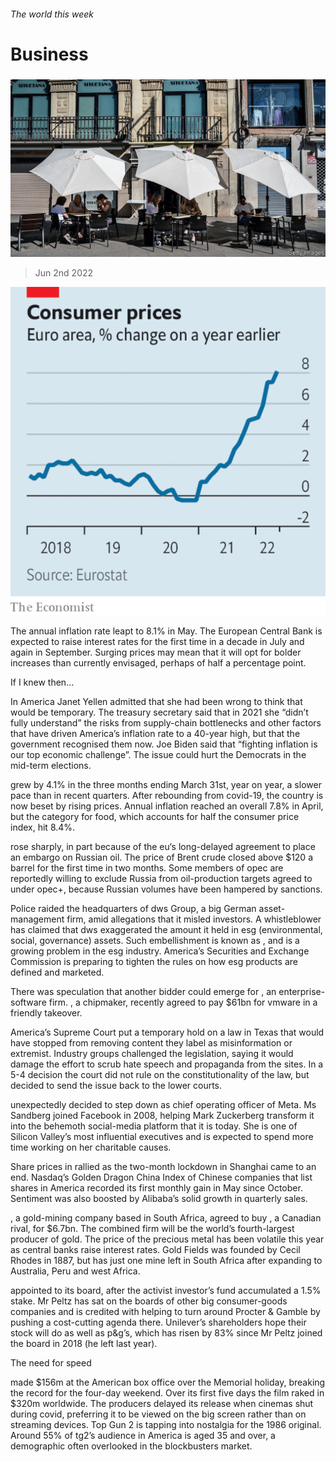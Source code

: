 ###### The world this week

# Business 

#####  

![image](images/20220604_WWP501.jpg) 

> Jun 2nd 2022 

![image](images/20220604_WWC573.png) 


The  annual inflation rate leapt to 8.1% in May. The European Central Bank is expected to raise interest rates for the first time in a decade in July and again in September. Surging prices may mean that it will opt for bolder increases than currently envisaged, perhaps of half a percentage point. 

If I knew then…

In America Janet Yellen admitted that she had been wrong to think that  would be temporary. The treasury secretary said that in 2021 she “didn’t fully understand” the risks from supply-chain bottlenecks and other factors that have driven America’s inflation rate to a 40-year high, but that the government recognised them now. Joe Biden said that “fighting inflation is our top economic challenge”. The issue could hurt the Democrats in the mid-term elections. 

 grew by 4.1% in the three months ending March 31st, year on year, a slower pace than in recent quarters. After rebounding from covid-19, the country is now beset by rising prices. Annual inflation reached an overall 7.8% in April, but the category for food, which accounts for half the consumer price index, hit 8.4%. 

 rose sharply, in part because of the eu‘s long-delayed agreement to place an embargo on Russian oil. The price of Brent crude closed above $120 a barrel for the first time in two months. Some members of opec are reportedly willing to exclude Russia from oil-production targets agreed to under opec+, because Russian volumes have been hampered by sanctions. 

Police raided the headquarters of dws Group, a big German asset-management firm, amid allegations that it misled investors. A whistleblower has claimed that dws exaggerated the amount it held in esg (environmental, social, governance) assets. Such embellishment is known as , and is a growing problem in the esg industry. America’s Securities and Exchange Commission is preparing to tighten the rules on how esg products are defined and marketed. 

There was speculation that another bidder could emerge for , an enterprise-software firm. , a chipmaker, recently agreed to pay $61bn for vmware in a friendly takeover. 

America’s Supreme Court put a temporary hold on a law in Texas that would have stopped  from removing content they label as misinformation or extremist. Industry groups challenged the legislation, saying it would damage the effort to scrub hate speech and propaganda from the sites. In a 5-4 decision the court did not rule on the constitutionality of the law, but decided to send the issue back to the lower courts. 

 unexpectedly decided to step down as chief operating officer of Meta. Ms Sandberg joined Facebook in 2008, helping Mark Zuckerberg transform it into the behemoth social-media platform that it is today. She is one of Silicon Valley’s most influential executives and is expected to spend more time working on her charitable causes. 

Share prices in  rallied as the two-month lockdown in Shanghai came to an end. Nasdaq’s Golden Dragon China Index of Chinese companies that list shares in America recorded its first monthly gain in May since October. Sentiment was also boosted by Alibaba’s solid growth in quarterly sales. 

, a gold-mining company based in South Africa, agreed to buy , a Canadian rival, for $6.7bn. The combined firm will be the world’s fourth-largest producer of gold. The price of the precious metal has been volatile this year as central banks raise interest rates. Gold Fields was founded by Cecil Rhodes in 1887, but has just one mine left in South Africa after expanding to Australia, Peru and west Africa. 

 appointed  to its board, after the activist investor’s fund accumulated a 1.5% stake. Mr Peltz has sat on the boards of other big consumer-goods companies and is credited with helping to turn around Procter &amp; Gamble by pushing a cost-cutting agenda there. Unilever’s shareholders hope their stock will do as well as p&amp;g’s, which has risen by 83% since Mr Peltz joined the board in 2018 (he left last year). 

The need for speed

 made $156m at the American box office over the Memorial holiday, breaking the record for the four-day weekend. Over its first five days the film raked in $320m worldwide. The producers delayed its release when cinemas shut during covid, preferring it to be viewed on the big screen rather than on streaming devices. Top Gun 2 is tapping into nostalgia for the 1986 original. Around 55% of tg2’s audience in America is aged 35 and over, a demographic often overlooked in the blockbusters market. 

